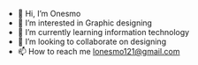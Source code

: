 - 👋 Hi, I’m Onesmo
- 👀 I’m interested in Graphic designing
- 🌱 I’m currently learning information technology
- 💞️ I’m looking to collaborate on designing
- 📫 How to reach me lonesmo121@gmail.com

<!---
onesmolazaro/onesmolazaro is a ✨ special ✨ repository because its `README.md` (this file) appears on your GitHub profile.
You can click the Preview link to take a look at your changes.
--->
